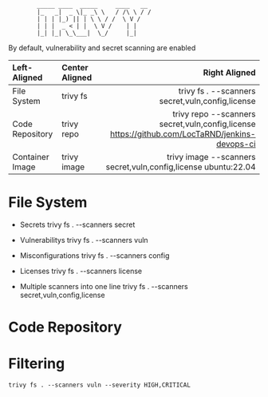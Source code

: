 			_____ ____  _____     ____   __
			|_   _|  _ \|_ _\ \   / /\ \ / /
			| | | |_) || | \ \ / /  \ V / 
			| | |  _ < | |  \ V /    | |  
			|_| |_| \_\___|  \_/     |_|  


By default, vulnerability and secret scanning are enabled

| Left-Aligned  | Center Aligned  | Right Aligned |
| :------------ |:---------------| -----:|
| File System     | trivy fs | trivy fs . --scanners secret,vuln,config,license |
| Code Repository     | trivy repo        |   trivy repo --scanners secret,vuln,config,license https://github.com/LocTaRND/jenkins-devops-ci |
| Container Image | trivy image        |    trivy image --scanners secret,vuln,config,license ubuntu:22.04 |


# File System
- Secrets
	trivy fs . --scanners secret

- Vulnerabilitys
	trivy fs . --scanners vuln

- Misconfigurations
	trivy fs . --scanners config

- Licenses
	trivy fs . --scanners license

- Multiple scanners into one line
	trivy fs . --scanners secret,vuln,config,license

# Code Repository



# Filtering
	trivy fs . --scanners vuln --severity HIGH,CRITICAL
